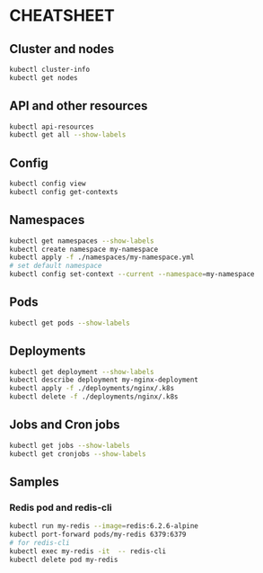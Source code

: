 # CHEATSHEET

## Cluster and nodes
```bash
kubectl cluster-info
kubectl get nodes
```

## API and other resources
```bash
kubectl api-resources
kubectl get all --show-labels
```

## Config
```bash
kubectl config view
kubectl config get-contexts
```

## Namespaces
```bash
kubectl get namespaces --show-labels
kubectl create namespace my-namespace
kubectl apply -f ./namespaces/my-namespace.yml
# set default namespace
kubectl config set-context --current --namespace=my-namespace
```

## Pods
```bash
kubectl get pods --show-labels
```

## Deployments
```bash
kubectl get deployment --show-labels
kubectl describe deployment my-nginx-deployment
kubectl apply -f ./deployments/nginx/.k8s
kubectl delete -f ./deployments/nginx/.k8s
```

## Jobs and Cron jobs
```bash
kubectl get jobs --show-labels
kubectl get cronjobs --show-labels
```


## Samples

### Redis pod and redis-cli
```bash
kubectl run my-redis --image=redis:6.2.6-alpine
kubectl port-forward pods/my-redis 6379:6379
# for redis-cli
kubectl exec my-redis -it  -- redis-cli
kubectl delete pod my-redis
```
